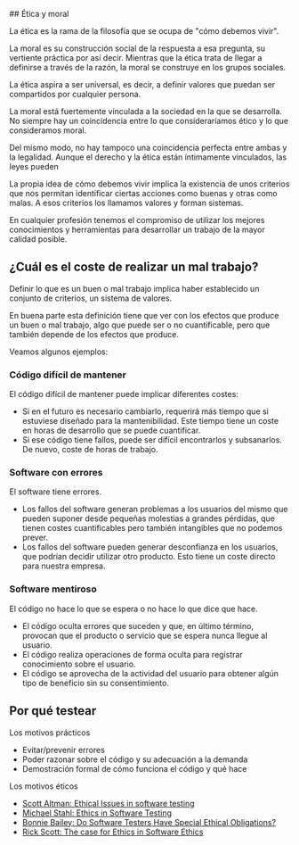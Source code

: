 ## Ética y moral

La ética es la rama de la filosofía que se ocupa de "cómo debemos vivir". 

La moral es su construcción social de la respuesta a esa pregunta, su vertiente práctica por así decir. Mientras que la ética trata de llegar a definirse a través de la razón, la moral se construye en los grupos sociales. 

La ética aspira a ser universal, es decir, a definir valores que puedan ser compartidos por cualquier persona.

La moral está fuertemente vinculada a la sociedad en la que se desarrolla. No siempre hay un coincidencia entre lo que consideraríamos ético y lo que consideramos moral.

Del mismo modo, no hay tampoco una coincidencia perfecta entre ambas y la legalidad. Aunque el derecho y la ética están íntimamente vinculados, las leyes pueden 

La propia idea de cómo debemos vivir implica la existencia de unos criterios que nos permitan identificar ciertas acciones como buenas y otras como malas. A esos criterios los llamamos valores y forman sistemas.

En cualquier profesión tenemos el compromiso de utilizar los mejores conocimientos y herramientas para desarrollar un trabajo de la mayor calidad posible.

## ¿Cuál es el coste de realizar un mal trabajo?

Definir lo que es un buen o mal trabajo implica haber establecido un conjunto de criterios, un sistema de valores.

En buena parte esta definición tiene que ver con los efectos que produce un buen o mal trabajo, algo que puede ser o no cuantificable, pero que también depende de los efectos que produce.

Veamos algunos ejemplos:

### Código difícil de mantener

El código difícil de mantener puede implicar diferentes costes:

* Si en el futuro es necesario cambiarlo, requerirá más tiempo que si estuviese diseñado para la mantenibilidad. Este tiempo tiene un coste en horas de desarrollo que se puede cuantificar.
* Si ese código tiene fallos, puede ser difícil encontrarlos y subsanarlos. De nuevo, coste de horas de trabajo.

### Software con errores

El software tiene errores.

* Los fallos del software generan problemas a los usuarios del mismo que pueden suponer desde pequeñas molestias a grandes pérdidas, que tienen costes cuantificables pero también intangibles que no podemos prever.
* Los fallos del software pueden generar desconfianza en los usuarios, que podrían decidir utilizar otro producto. Esto tiene un coste directo para nuestra empresa.

### Software mentiroso

El código no hace lo que se espera o no hace lo que dice que hace.

* El código oculta errores que suceden y que, en último término, provocan que el producto o servicio que se espera nunca llegue al usuario.
* El código realiza operaciones de forma oculta para registrar conocimiento sobre el usuario.
* El código se aprovecha de la actividad del usuario para obtener algún tipo de beneficio sin su consentimiento.


 

## Por qué testear

Los motivos prácticos

* Evitar/prevenir errores
* Poder razonar sobre el código y su adecuación a la demanda
* Demostración formal de cómo funciona el código y qué hace

Los motivos éticos





* [Scott Altman: Ethical Issues in software testing](https://es.slideshare.net/ScottAllman2/ethical-issues-in-software-testing-v4)
* [Michael Stahl: Ethics in Software Testing](https://www.stickyminds.com/article/ethics-software-testing)
* [Bonnie Bailey: Do Software Testers Have Special Ethical Obligations?](https://www.techwell.com/techwell-insights/2013/05/do-software-testers-have-special-ethical-obligations)
* [Rick Scott: The case for Ethics in Software Ethics](https://www.stickyminds.com/article/case-ethics-software-testing)
